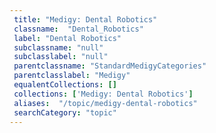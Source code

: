 ```yaml
--- 
 title: "Medigy: Dental Robotics" 
 classname:  "Dental_Robotics" 
 label: "Dental Robotics" 
 subclassname: "null" 
 subclasslabel: "null" 
 parentclassname: "StandardMedigyCategories" 
 parentclasslabel: "Medigy" 
 equalentCollections: [] 
 collections: ['Medigy: Dental Robotics']
 aliases:  "/topic/medigy-dental-robotics"  
 searchCategory: "topic" 
---
```

